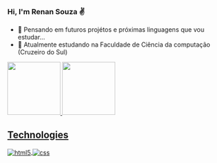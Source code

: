 ### Hi, I'm Renan Souza ✌️

- 🤔 Pensando em futuros projétos e próximas linguagens que vou estudar...
- 📓 Atualmente estudando na Faculdade de Ciência da computação (Cruzeiro do Sul)

<div>
  <a href="https://github.com/RenanLumie">
  <img height="120px" whidth="185px" src="https://github-readme-stats.vercel.app/api?username=RenanLumie&show_icons=true&theme=dracula&include-all-commits=true&count"/>    
  <img height="120px" whidth="185px" src="https://github-readme-stats.vercel.app/api/top-langs/?username=RenanLumie&layout=compact&langs_count=16&theme=dracula"/>
</div>

<!-- [![Instagram](https://img.shields.io/badge/Instagram-E4405F?style=for-the-badge&logo=instagram&logoColor=white)](https://instagram.com/sujeitoprogramador) -->
<!-- [![Twitch](https://img.shields.io/badge/Twitch-9146FF?style=for-the-badge&logo=twitch&logoColor=white)](https://twitch.tv/fragabr) -->

## Technologies

<div style="display: inline_block">
  <img align="center" alt="html5" src="https://img.shields.io/badge/HTML5-E34F26?style=for-the-badge&logo=html5&logoColor=white" />
  <img align="center" alt="css" src="https://img.shields.io/badge/CSS3-1572B6?style=for-the-badge&logo=css3&logoColor=white" />
  <!-- <img align="center" alt="js" src="https://img.shields.io/badge/JavaScript-F7DF1E?style=for-the-badge&logo=javascript&logoColor=black" /> -->
  <!-- <img align="center" alt="ts" src="https://img.shields.io/badge/TypeScript-007ACC?style=for-the-badge&logo=typescript&logoColor=white" /> -->
  <!-- <img align="center" alt="react" src="https://img.shields.io/badge/React-20232A?style=for-the-badge&logo=react&logoColor=61DAFB" /> -->
  <!-- <img align="center" alt="nodejs" src="https://img.shields.io/badge/Node.js-43853D?style=for-the-badge&logo=node.js&logoColor=white" /> -->
</div><br/>


  
  
  
